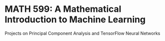 # MATH 599: A Mathematical Introduction to Machine Learning

Projects on Principal Component Analysis and TensorFlow Neural Networks
